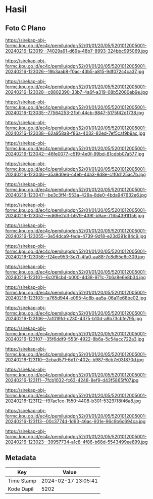 # Hasil

## Foto C Plano

https://sirekap-obj-formc.kpu.go.id/ec4c/pemilu/pdpr/52/01/01/20/05/5201012005001-20240216-123019--74029a91-d69a-48b7-8993-324bbc995069.jpg

https://sirekap-obj-formc.kpu.go.id/ec4c/pemilu/pdpr/52/01/01/20/05/5201012005001-20240216-123026--19b3aab8-f0ac-43b5-a815-9df072c4ca37.jpg

https://sirekap-obj-formc.kpu.go.id/ec4c/pemilu/pdpr/52/01/01/20/05/5201012005001-20240216-123028--c8802390-33b7-4a6f-a319-08b52080eb9e.jpg

https://sirekap-obj-formc.kpu.go.id/ec4c/pemilu/pdpr/52/01/01/20/05/5201012005001-20240216-123035--77564253-21bf-44cb-9847-5175f42d1738.jpg

https://sirekap-obj-formc.kpu.go.id/ec4c/pemilu/pdpr/52/01/01/20/05/5201012005001-20240216-123038--62a958a8-f86a-4032-82ed-7ef5caf9b9ac.jpg

https://sirekap-obj-formc.kpu.go.id/ec4c/pemilu/pdpr/52/01/01/20/05/5201012005001-20240216-123042--46fe0077-c519-4e0f-99bd-81cdbb07a577.jpg

https://sirekap-obj-formc.kpu.go.id/ec4c/pemilu/pdpr/52/01/01/20/05/5201012005001-20240216-123046--a5a9d0e6-c4eb-4da3-8d8e-c1f0d125ac7b.jpg

https://sirekap-obj-formc.kpu.go.id/ec4c/pemilu/pdpr/52/01/01/20/05/5201012005001-20240216-123047--be3c3ff4-553a-429a-8de0-4bda947632e6.jpg

https://sirekap-obj-formc.kpu.go.id/ec4c/pemilu/pdpr/52/01/01/20/05/5201012005001-20240216-123052--ed69e2d3-b979-439f-b9ae-71654391f156.jpg

https://sirekap-obj-formc.kpu.go.id/ec4c/pemilu/pdpr/52/01/01/20/05/5201012005001-20240216-123055--3e54dca9-fede-4739-9d18-e23d391c84c9.jpg

https://sirekap-obj-formc.kpu.go.id/ec4c/pemilu/pdpr/52/01/01/20/05/5201012005001-20240216-123058--f24ee953-3e7f-4fa0-aa88-7c8d55e6c309.jpg

https://sirekap-obj-formc.kpu.go.id/ec4c/pemilu/pdpr/52/01/01/20/05/5201012005001-20240216-123101--6c0f8cb4-b000-4d38-971c-7b6a8e6e8b34.jpg

https://sirekap-obj-formc.kpu.go.id/ec4c/pemilu/pdpr/52/01/01/20/05/5201012005001-20240216-123103--a765d944-e095-4c8b-aa5a-06a11e68be02.jpg

https://sirekap-obj-formc.kpu.go.id/ec4c/pemilu/pdpr/52/01/01/20/05/5201012005001-20240216-123106--7af019fd-c230-4375-b10d-a8b73cbfe795.jpg

https://sirekap-obj-formc.kpu.go.id/ec4c/pemilu/pdpr/52/01/01/20/05/5201012005001-20240216-123107--35f6ddf9-553f-4922-8b6a-5c54acc722a3.jpg

https://sirekap-obj-formc.kpu.go.id/ec4c/pemilu/pdpr/52/01/01/20/05/5201012005001-20240216-123110--2cbad571-6d17-402c-b987-6cb7e03f870d.jpg

https://sirekap-obj-formc.kpu.go.id/ec4c/pemilu/pdpr/52/01/01/20/05/5201012005001-20240216-123111--7fcb1032-fc63-4248-8ef9-d43f5865ff07.jpg

https://sirekap-obj-formc.kpu.go.id/ec4c/pemilu/pdpr/52/01/01/20/05/5201012005001-20240216-123112--f97ac1ce-1550-4408-b301-53297f8f46a8.jpg

https://sirekap-obj-formc.kpu.go.id/ec4c/pemilu/pdpr/52/01/01/20/05/5201012005001-20240216-123113--00c3774d-1d93-46ac-931e-96c9b6c694ca.jpg

https://sirekap-obj-formc.kpu.go.id/ec4c/pemilu/pdpr/52/01/01/20/05/5201012005001-20240216-123023--39957734-a1c8-4f86-b68d-5543499ee899.jpg


## Metadata

| Key        | Value               |
| ---------- | ------------------- |
| Time Stamp | 2024-02-17 13:05:41 |
| Kode Dapil | 5202                |



